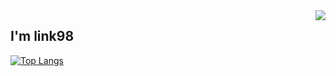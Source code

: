 <img align='right' src="https://github-readme-stats.vercel.app/api?username=lynxux&show_icons=true">
<h2> I'm link98</h2>

[![Top Langs](https://github-readme-stats.vercel.app/api/top-langs/?username=lynxux&layout=compact)](https://github.com/anuraghazra/github-readme-stats)
